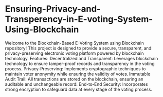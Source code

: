 # Ensuring-Privacy-and-Transperency-in-E-voting-System-Using-Blockchain
Welcome to the Blockchain-Based E-Voting System using Blockchain repository! This project is designed to provide a secure, transparent, and privacy-preserving electronic voting platform powered by blockchain technology.
Features:
Decentralized and Transparent:  Leverages blockchain technology to ensure tamper-proof records and transparency in the voting process.
Privacy-Preserving:  Implements cryptographic techniques to maintain voter anonymity while ensuring the validity of votes.
Immutable Audit Trail:  All transactions are stored on the blockchain, ensuring an auditable and unchangeable record.
End-to-End Security:  Incorporates strong encryption to safeguard data at every stage of the voting process.

